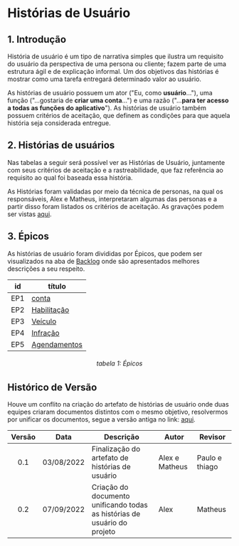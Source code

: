 # Histórias de Usuário

## 1. Introdução

História de usuário é um tipo de narrativa simples que ilustra um requisito do usuário da perspectiva de uma persona ou cliente; fazem parte de uma estrutura ágil e de explicação informal. Um dos objetivos das histórias é mostrar como uma tarefa entregará determinado valor ao usuário.

As histórias de usuário possuem um ator ("Eu, como **usuário**..."), uma função ("...gostaria de **criar uma conta**...") e uma razão ("...**para ter acesso a todas as funções do aplicativo**"). As histórias de usuário também possuem critérios de aceitação, que definem as condições para que aquela história seja considerada entregue.

## 2. Histórias de usuários

Nas tabelas a seguir será possível ver as Histórias de Usuário, juntamente com seus critérios de aceitação e a rastreabilidade, que faz referência ao requisito ao qual foi baseada essa história.

As Histórias foram validadas por meio da técnica de personas, na qual os responsáveis, Alex e Matheus, interpretaram algumas das personas e a partir disso foram listados os critérios de aceitação. As gravações podem ser vistas [aqui](../userStoryPersonas/usPersona.md).

## 3. Épicos

As histórias de usuário foram divididas por Épicos, que podem ser visualizados na aba de [Backlog](../backlog/backlog.md) onde são apresentados melhores descrições a seu respeito.

|id|título|
|-|-|
|EP1|[conta](../backlog/epConta.md)|
|EP2|[Habilitação](../backlog/epHabilitacao.md)|
|EP3|[Veículo](../backlog/epVeiculo.md)|
|EP4|[Infração](../backlog/epInfracao.md)|
|EP5|[Agendamentos](../backlog/epAgendamento.md)|

<h6 align = "center">tabela 1: Épicos</h6>

## Histórico de Versão

Houve um conflito na criação do artefato de histórias de usuário onde duas equipes criaram documentos distintos com o mesmo objetivo, resolvermos por unificar os documentos, segue a versão antiga no link: [aqui](../../modelagem/historia.md).

|  Versão   | Data       | Descrição           | Autor  | Revisor|
|:---------:|------------|---------------------|--------|--------|
|0.1|03/08/2022|Finalização do artefato de histórias de usuário|Alex e Matheus|Paulo e thiago|
| 0.2 | 07/09/2022 | Criação do documento unificando todas as histórias de usuário do projeto| Alex | Matheus | 